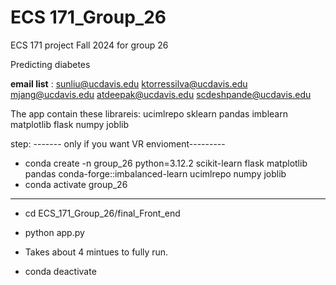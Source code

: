 # ECS 171_Group_26
 ECS 171 project Fall 2024 for group 26

Predicting diabetes

 **email list** : 
sunliu@ucdavis.edu
ktorressilva@ucdavis.edu
mjang@ucdavis.edu
atdeepak@ucdavis.edu
scdeshpande@ucdavis.edu


The app contain these librareis: ucimlrepo sklearn pandas imblearn matplotlib flask numpy joblib

step: 
------- only if you want VR envioment---------
- conda create -n group_26 python=3.12.2  scikit-learn flask matplotlib pandas conda-forge::imbalanced-learn ucimlrepo numpy joblib
- conda activate group_26 
-------------------------
- cd ECS_171_Group_26/final_Front_end

- python app.py

- Takes about 4 mintues to fully run. 

- conda deactivate 



